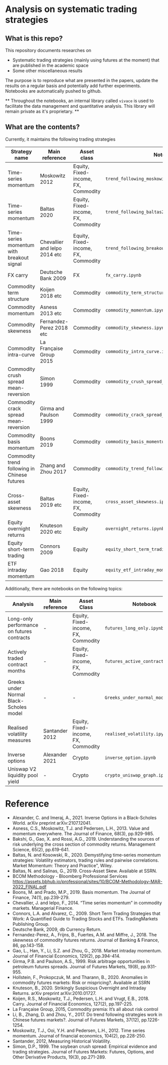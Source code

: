 # Analysis on systematic trading strategies

## What is this repo?

This repository documents researches on

- Systematic trading strategies (mainly using futures at the moment) that are published in the academic space
- Some other miscellaneous results

The purpose is to reproduce what are presented in the papers, update the results on a regular basis and potentially add
further experiments. Notebooks are automatically pushed to github.

** Throughout the notebooks, an internal library called `vivace` is used to facilitate the data management and quantitative analysis. 
This library will remain private as it's proprietary. **

## What are the contents?

Currently, it maintains the following trading strategies

| Strategy name                                | Main reference                | Asset class                         | Notebook                                          |
|----------------------------------------------|-------------------------------|-------------------------------------|---------------------------------------------------|
| Time-series momentum                         | Moskowitz 2012                | Equity, Fixed-income, FX, Commodity | `trend_following_moskowitz2012.ipynb`             |
| Time-series momentum                         | Baltas 2020                   | Equity, Fixed-income, FX, Commodity | `trend_following_baltas2020.ipynb`                |
| Time-series momentum with breakout signal    | Chevallier and Ielpo 2014 etc | Equity, Fixed-income, FX, Commodity | `trend_following_breakout.ipynb`                  |
| FX carry                                     | Deutsche Bank 2009            | FX                                  | `fx_carry.ipynb`                                  |
| Commodity term structure                     | Koijen 2018 etc               | Commodity                           | `commodity_term_structure.ipynb`                  |
| Commodity momentum                           | Asness 2013 etc               | Commodity                           | `commodity_momentum.ipynb`                        |
| Commodity skewness                           | Fernandez-Perez 2018 etc      | Commodity                           | `commodity_skewness.ipynb`                        |
| Commodity intra-curve                        | La Française Group 2015       | Commodity                           | `commodity_intra_curve.ipynb`                     |
| Commodity crush spread mean-reversion        | Simon 1999                    | Commodity                           | `commodity_crush_spread_stat_arb.ipynb`           |
| Commodity crack spread mean-reversion        | Girma and Paulson 1999        | Commodity                           | `commodity_crack_spread_stat_arb.ipynb`           |
| Commodity basis momentum                     | Boons 2019                    | Commodity                           | `commodity_basis_momentum.ipynb`                  |
| Commodity trend following in Chinese futures | Zhang and Zhou 2017           | Commodity                           | `commodity_trend_following_chinese_futures.ipynb` |
| Cross-asset skewness                         | Baltas 2019 etc               | Equity, Fixed-income, FX, Commodity | `cross_asset_skewness.ipynb`                      |
| Equity overnight returns                     | Knuteson 2020 etc             | Equity                              | `overnight_returns.ipynb`                         |
| Equity short-term trading                    | Connors 2009                  | Equity                              | `equity_short_term_trading_connors.ipynb`         |
| ETF intraday momentum                        | Gao 2018                      | Equity                              | `equity_etf_intraday_momentum.ipynb`              |

Additionally, there are notebooks on the following topics:

| Analysis                                   | Main reference | Asset Class                         | Notebook                          |
|--------------------------------------------|----------------|-------------------------------------|-----------------------------------|
| Long-only performance on futures contracts | -              | Equity, Fixed-income, FX, Commodity | `futures_long_only.ipynb`         |
| Actively traded contract months            | -              | Equity, Fixed-income, FX, Commodity | `futures_active_contracts.ipynb`  |
| Greeks under Normal Black-Scholes model    | -              | -                                   | `Greeks_under_normal_model.ipynb` |
| Realised volatility measures               | Santander 2012 | Equity, Fixed-income, FX, Commodity | `realised_volatility.ipynb`       |
| Inverse options                            | Alexander 2021 | Crypto                              | `inverse_option.ipynb`            |
| Uniswap V2 liquidity pool yield            | -              | Crypto                              | `crypto_uniswap_graph.ipynb`      |

# Reference

- Alexander, C. and Imeraj, A., 2021. Inverse Options in a Black-Scholes World. arXiv preprint arXiv:2107.12041.
- Asness, C.S., Moskowitz, T.J. and Pedersen, L.H., 2013. Value and momentum everywhere. The Journal of Finance, 68(3),
  pp.929-985.
- Bakshi, G., Gao, X. and Rossi, A.G., 2019. Understanding the sources of risk underlying the cross section of commodity
  returns. Management Science, 65(2), pp.619-641.
- Baltas, N. and Kosowski, R., 2020. Demystifying time-series momentum strategies: Volatility estimators, trading rules
  and pairwise correlations. Market Momentum: Theory and Practice", Wiley.
- Baltas, N. and Salinas, G., 2019. Cross-Asset Skew. Available at SSRN.
- BCOM Methodology - Bloomberg Professional Services https://assets.bbhub.io/professional/sites/10/BCOM-Methodology-MAR-2022_FINAL.pdf
- Boons, M. and Prado, M.P., 2019. Basis momentum. The Journal of Finance, 74(1), pp.239-279.
- Chevallier, J. and Ielpo, F., 2014. “Time series momentum” in commodity markets. Managerial Finance.
- Connors, L.A. and Alvarez, C., 2009. Short Term Trading Strategies that Work: A Quantified Guide to Trading Stocks and
  ETFs. TradingMarkets Publishing Group.
- Deutsche Bank, 2009, db Currency Return.
- Fernandez-Perez, A., Frijns, B., Fuertes, A.M. and Miffre, J., 2018. The skewness of commodity futures returns.
  Journal of Banking & Finance, 86, pp.143-158.
- Gao, L., Han, Y., Li, S.Z. and Zhou, G., 2018. Market intraday momentum. Journal of Financial Economics, 129(2),
  pp.394-414.
- Girma, P.B. and Paulson, A.S., 1999. Risk arbitrage opportunities in petroleum futures spreads. Journal of Futures
  Markets, 19(8), pp.931-955.
- Hollstein, F., Prokopczuk, M. and Tharann, B., 2020. Anomalies in commodity futures markets: Risk or mispricing?.
  Available at SSRN
- Knuteson, B., 2020. Strikingly Suspicious Overnight and Intraday Returns. arXiv preprint arXiv:2010.01727.
- Koijen, R.S., Moskowitz, T.J., Pedersen, L.H. and Vrugt, E.B., 2018. Carry. Journal of Financial Economics, 127(2),
  pp.197-225.
- La Française Group, 2015, Commodity premia: It’s all about risk control
- Li, B., Zhang, D. and Zhou, Y., 2017. Do trend following strategies work in Chinese futures markets?. Journal of Futures Markets, 37(12), pp.1226-1254.
- Moskowitz, T.J., Ooi, Y.H. and Pedersen, L.H., 2012. Time series momentum. Journal of financial economics, 104(2),
  pp.228-250.
- Santander, 2012, Measuring Historical Volatility.
- Simon, D.P., 1999. The soybean crush spread: Empirical evidence and trading strategies. Journal of Futures Markets:
  Futures, Options, and Other Derivative Products, 19(3), pp.271-289.
